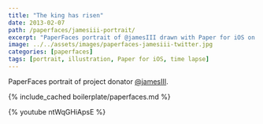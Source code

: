 ```yaml
---
title: "The king has risen"
date: 2013-02-07
path: /paperfaces/jamesiii-portrait/
excerpt: "PaperFaces portrait of @jamesIII drawn with Paper for iOS on an iPad."
image: ../../assets/images/paperfaces-jamesiii-twitter.jpg
categories: [paperfaces]
tags: [portrait, illustration, Paper for iOS, time lapse]
---
```


PaperFaces portrait of project donator [@jamesIII](https://twitter.com/jamesIII).

{% include_cached boilerplate/paperfaces.md %}

{% youtube ntWqGHiApsE %}
